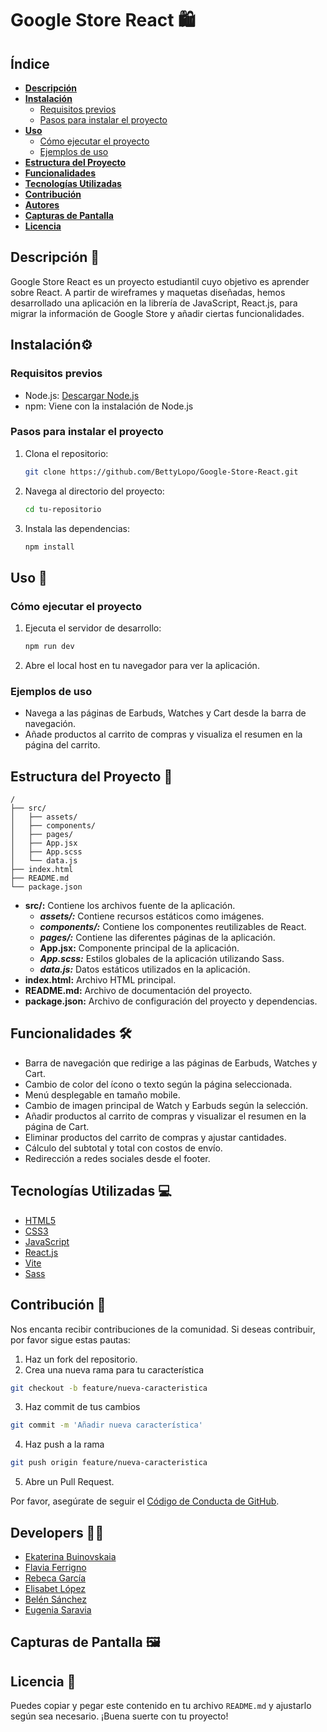 # Google Store React 🛍️

## Índice

- [**Descripción**](#descripción)
- [**Instalación**](#instalación)
  - [Requisitos previos](#requisitos-previos)
  - [Pasos para instalar el proyecto](#pasos-para-instalar-el-proyecto)
- [**Uso**](#uso)
  - [Cómo ejecutar el proyecto](#cómo-ejecutar-el-proyecto)
  - [Ejemplos de uso](#ejemplos-de-uso)
- [**Estructura del Proyecto**](#estructura-del-proyecto)
- [**Funcionalidades**](#funcionalidades)
- [**Tecnologías Utilizadas**](#tecnologías-utilizadas)
- [**Contribución**](#contribución)
- [**Autores**](#autores)
- [**Capturas de Pantalla**](#capturas-de-pantalla)
- [**Licencia**](#licencia)

## Descripción 📝

Google Store React es un proyecto estudiantil cuyo objetivo es aprender sobre React. A partir de wireframes y maquetas diseñadas, hemos desarrollado una aplicación en la librería de JavaScript, React.js, para migrar la información de Google Store y añadir ciertas funcionalidades.

## Instalación⚙️

### Requisitos previos

- Node.js: [Descargar Node.js](https://nodejs.org/)
- npm: Viene con la instalación de Node.js

### Pasos para instalar el proyecto

1. Clona el repositorio:
    ```bash
    git clone https://github.com/BettyLopo/Google-Store-React.git
    ```
2. Navega al directorio del proyecto:
    ```bash
    cd tu-repositorio
    ```
3. Instala las dependencias:
    ```bash
    npm install
    ```

## Uso 🚀

### Cómo ejecutar el proyecto

1. Ejecuta el servidor de desarrollo:
    ```bash
    npm run dev
    ```
2. Abre el local host en tu navegador para ver la aplicación.

### Ejemplos de uso

- Navega a las páginas de Earbuds, Watches y Cart desde la barra de navegación.
- Añade productos al carrito de compras y visualiza el resumen en la página del carrito.

## Estructura del Proyecto 📂

```plaintext
/
├── src/
│   ├── assets/
│   ├── components/
│   ├── pages/
│   ├── App.jsx
│   ├── App.scss
│   └── data.js
├── index.html
├── README.md
└── package.json

```
- **src/:** Contiene los archivos fuente de la aplicación.
    - ***assets/:*** Contiene recursos estáticos como imágenes.
    - ***components/:*** Contiene los componentes reutilizables de React.
    - ***pages/:*** Contiene las diferentes páginas de la aplicación.
    - **App.jsx:** Componente principal de la aplicación.
    - ***App.scss:*** Estilos globales de la aplicación utilizando Sass.
    - ***data.js:*** Datos estáticos utilizados en la aplicación.
- **index.html:** Archivo HTML principal.
- **README.md:** Archivo de documentación del proyecto.
- **package.json:** Archivo de configuración del proyecto y dependencias.


## Funcionalidades 🛠️

- Barra de navegación que redirige a las páginas de Earbuds, Watches y Cart.
- Cambio de color del ícono o texto según la página seleccionada.
- Menú desplegable en tamaño mobile.
- Cambio de imagen principal de Watch y Earbuds según la selección.
- Añadir productos al carrito de compras y visualizar el resumen en la página de Cart.
- Eliminar productos del carrito de compras y ajustar cantidades.
- Cálculo del subtotal y total con costos de envío.
- Redirección a redes sociales desde el footer.

## Tecnologías Utilizadas 💻

- [HTML5](https://developer.mozilla.org/es/docs/Web/Guide/HTML/HTML5)
- [CSS3](https://developer.mozilla.org/es/docs/Web/CSS/CSS3)
- [JavaScript](https://developer.mozilla.org/es/docs/Web/JavaScript)
- [React.js](https://reactjs.org/)
- [Vite](https://vitejs.dev/)
- [Sass](https://sass-lang.com/)

## Contribución 🤝

Nos encanta recibir contribuciones de la comunidad. Si deseas contribuir, por favor sigue estas pautas:

1. Haz un fork del repositorio.
2. Crea una nueva rama para tu característica
```bash
git checkout -b feature/nueva-caracteristica
```
3. Haz commit de tus cambios
```bash
git commit -m 'Añadir nueva característica'
```
4. Haz push a la rama
```bash
git push origin feature/nueva-caracteristica
```
5. Abre un Pull Request.

Por favor, asegúrate de seguir el [Código de Conducta de GitHub](https://docs.github.com/en/github/building-a-strong-community/code-of-conduct).

## Developers 👩‍💻

- [Ekaterina Buinovskaia](https://github.com/BSN-Asumiko) 
- [Flavia Ferrigno](https://github.com/flaviferri) 
- [Rebeca García](https://github.com/rebkg87)
- [Elisabet López](https://github.com/BettyLopo) 
- [Belén Sánchez](https://github.com/Belensanchez1989)
- [Eugenia Saravia](https://github.com/Euge-Saravia) 

## Capturas de Pantalla 🖼️



## Licencia 📜

Puedes copiar y pegar este contenido en tu archivo `README.md` y ajustarlo según sea necesario. ¡Buena suerte con tu proyecto!
